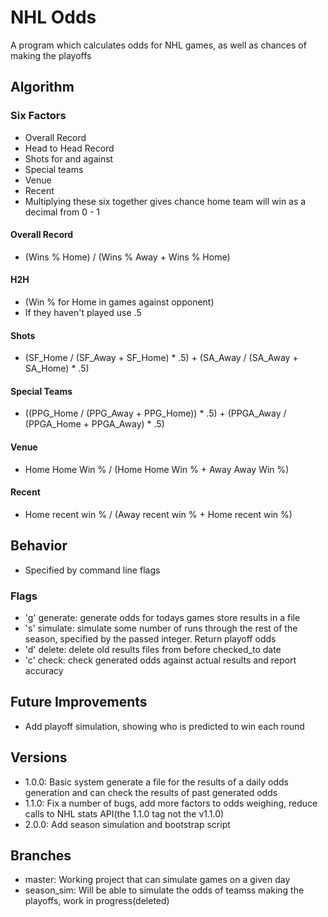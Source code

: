 # NHL Odds
A program which calculates odds for NHL games, as well as chances of making the playoffs
## Algorithm
### Six Factors
- Overall Record
- Head to Head Record
- Shots for and against
- Special teams
- Venue
- Recent
- Multiplying these six together gives chance home team will win as a decimal from 0 - 1
#### Overall Record
- (Wins % Home) / (Wins % Away + Wins % Home)
#### H2H
- (Win % for Home in games against opponent)
- If they haven't played use .5
#### Shots 
- (SF_Home / (SF_Away + SF_Home) * .5) + (SA_Away / (SA_Away + SA_Home) * .5)
#### Special Teams
- ((PPG_Home / (PPG_Away + PPG_Home)) * .5) + (PPGA_Away / (PPGA_Home + PPGA_Away) * .5)
#### Venue
- Home Home Win % / (Home Home Win % + Away Away Win %)
#### Recent
- Home recent win % / (Away recent win % + Home recent win %)

## Behavior
- Specified by command line flags
### Flags
- 'g' generate: generate odds for todays games store results in a file
- 's' <int> simulate: simulate some number of runs through the rest of the season, specified by the passed integer. Return playoff odds
- 'd' delete: delete old results files from before checked_to date
- 'c' check: check generated odds against actual results and report accuracy

## Future Improvements
- Add playoff simulation, showing who is predicted to win each round

## Versions
- 1.0.0: Basic system generate a file for the results of a daily odds generation and can check the results of past generated odds
- 1.1.0: Fix a number of bugs, add more factors to odds weighing, reduce calls to NHL stats API(the 1.1.0 tag not the v1.1.0)
- 2.0.0: Add season simulation and bootstrap script

## Branches
- master: Working project that can simulate games on a given day
- season_sim: Will be able to simulate the odds of teamss making the playoffs, work in progress(deleted)
